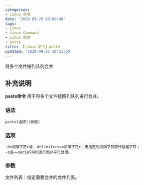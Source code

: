 ```yaml
---
categories:
- Linux 命令
date: '2020-09-25 08:00:00'
tags:
- Linux
- Linux Command
- Linux 命令
- paste
title: 【Linux 命令】paste
updated: '2020-09-25 10:53:00'
---
```


将多个文件按列队列合并

## 补充说明

**paste命令** 用于将多个文件按照列队列进行合并。

###  语法

```shell
paste(选项)(参数)
```

###  选项

```shell
-d<间隔字符>或--delimiters=<间隔字符>：用指定的间隔字符取代跳格字符；
-s或——serial串列进行而非平行处理。
```

###  参数

文件列表：指定需要合并的文件列表。


